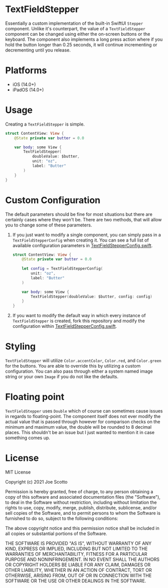 # TextFieldStepper
Essentially a custom implementation of the built-in SwiftUI `Stepper` component. Unlike it's counterpart, the value of a `TextFieldStepper` component can be changed using either the on-screen buttons or the keyboard. The component also implements a long press action where if you hold the button longer than 0.25 seconds, it will continue incrementing or decrementing until you release.

# Platforms
- iOS (14.0+)
- iPadOS (14.0+)

# Usage
Creating a `TextFieldStepper` is simple.
``` swift
struct ContentView: View {
    @State private var butter = 0.0

    var body: some View {
        TextFieldStepper(
            doubleValue: $butter, 
            unit: "oz", 
            label: "Butter"
        )
    }
}
```

# Custom Configuration
The default parameters should be fine for most situations but there are certainly cases where they won't be. There are two methods, that will allow you to change some of these parameters.

1. If you just want to modify a single component, you can simply pass in a `TextFieldStepperConfig` when creating it. You can see a full list of available configuration parameters in [TextFieldStepperConfig.swift](https://github.com/joe-scotto/TextFieldStepper/blob/main/Sources/TextFieldStepper/TextFieldStepperConfig.swift).
    
    ``` swift
    struct ContentView: View {
        @State private var butter = 0.0
        
        let config = TextFieldStepperConfig(
            unit: "oz",
            label: "Butter"
        )

        var body: some View {
            TextFieldStepper(doubleValue: $butter, config: config)
        }
    }
    ```
2. If you want to modify the default way in which every instance of `TextFieldStepper` is created, fork this repository and modify the configuration within [TextFieldStepperConfig.swift](https://github.com/joe-scotto/TextFieldStepper/blob/main/Sources/TextFieldStepper/TextFieldStepperConfig.swift).

# Styling
`TextFieldStepper` will utilize `Color.accentColor`, `Color.red`, and `Color.green` for the buttons. You are able to override this by utilizing a custom configuration. You can also pass through either a system named image string or your own `Image` if you do not like the defaults.

# Floating point
`TextFieldStepper` uses `Double` which of course can sometimes cause issues in regards to floating-point. The component itself does not ever modify the actual value that is passed through however for comparison checks on the minimum and maximum value, the double will be rounded to 8 decimal places. This shouldn't be an issue but I just wanted to mention it in case something comes up.

# License
MIT License

Copyright (c) 2021 Joe Scotto

Permission is hereby granted, free of charge, to any person obtaining a copy of this software and associated documentation files (the "Software"), to deal in the Software without restriction, including without limitation the rights to use, copy, modify, merge, publish, distribute, sublicense, and/or sell copies of the Software, and to permit persons to whom the Software is furnished to do so, subject to the following conditions:

The above copyright notice and this permission notice shall be included in all copies or substantial portions of the Software.

THE SOFTWARE IS PROVIDED "AS IS", WITHOUT WARRANTY OF ANY KIND, EXPRESS OR IMPLIED, INCLUDING BUT NOT LIMITED TO THE WARRANTIES OF MERCHANTABILITY, FITNESS FOR A PARTICULAR PURPOSE AND NONINFRINGEMENT. IN NO EVENT SHALL THE AUTHORS OR COPYRIGHT HOLDERS BE LIABLE FOR ANY CLAIM, DAMAGES OR OTHER LIABILITY, WHETHER IN AN ACTION OF CONTRACT, TORT OR OTHERWISE, ARISING FROM, OUT OF OR IN CONNECTION WITH THE SOFTWARE OR THE USE OR OTHER DEALINGS IN THE SOFTWARE.

